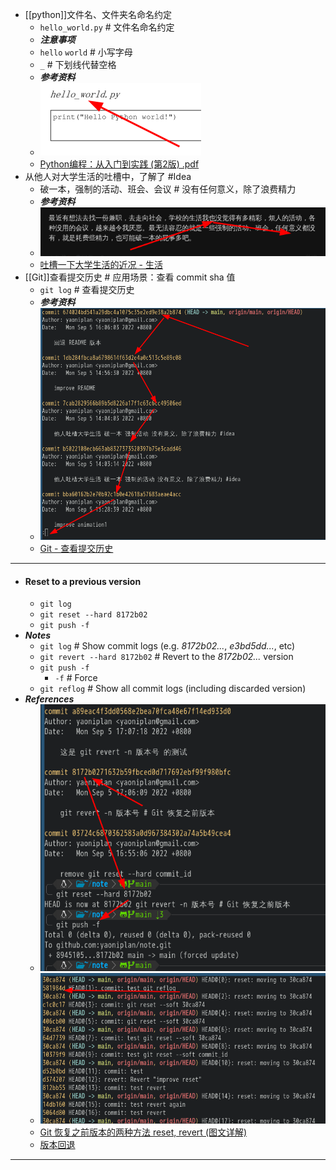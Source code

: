 - [[python]]文件名、文件夹名命名约定
  * `hello_world.py` # 文件名命名约定
  * ***注意事项***
  * `hello` `world` # 小写字母
  * `_` # 下划线代替空格
  * ***参考资料***
  * ![image.png](../assets/image_1662343732619_0.png)
  * [Python编程：从入门到实践 (第2版) .pdf](https://www.aliyundrive.com/drive/folder/61b869cf0c818f983d684373a64fbabd93f5ca7c)
- 从他人对大学生活的吐槽中，了解了 #Idea
  * 破一本，强制的活动、班会、会议 # 没有任何意义，除了浪费精力
  * ***参考资料***
  * ![image.png](../assets/image_1662357498836_0.png)
  * [吐槽一下大学生活的近况 - 生活](https://www.chongbuluo.com/forum.php?mod=viewthread&tid=11022)
- [[Git]]查看提交历史 # 应用场景：查看 commit sha 值
  * `git log` # 查看提交历史
  * ***参考资料***
  * ![image.png](../assets/image_1662365890298_0.png) 
  * [Git - 查看提交历史](https://git-scm.com/book/zh/v2/Git-%E5%9F%BA%E7%A1%80-%E6%9F%A5%E7%9C%8B%E6%8F%90%E4%BA%A4%E5%8E%86%E5%8F%B2)
- ---
- #### Reset to a previous version
	- `git log`
	- `git reset --hard 8172b02`
	- `git push -f`
- ***Notes***
	- `git log` # Show commit logs (e.g. *8172b02...*, *e3bd5dd...*, etc)
	- `git revert --hard 8172b02` # Revert to the *8172b02...* version
	- `git push -f`
		- `-f` # Force
	- `git reflog` # Show all commit logs (including discarded version)
- ***References***
	- ![image.png](../assets/image_1662372438709_0.png)
	- ![image.png](../assets/image_1662382474722_0.png)
	- [Git 恢复之前版本的两种方法 reset, revert (图文详解)](https://blog.csdn.net/yxlshk/article/details/79944535)
	- [版本回退](https://www.liaoxuefeng.com/wiki/896043488029600/897013573512192)
- ---